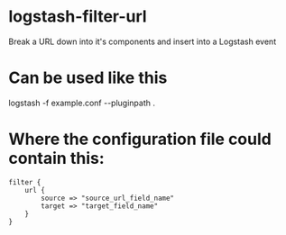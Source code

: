 # logstash-filter-url
Break a URL down into it's components and insert into a Logstash event

# Can be used like this
logstash -f example.conf --pluginpath .

# Where the configuration file could contain this:

	filter {
		url {
			source => "source_url_field_name"
			target => "target_field_name"
		}
	}

